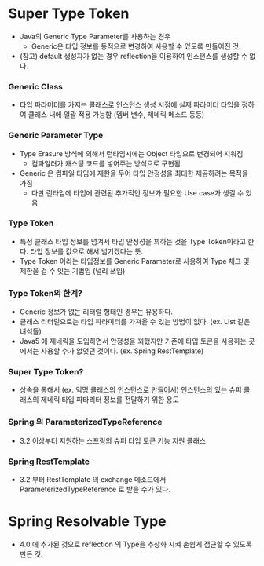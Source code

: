 # Super Type Token
- Java의 Generic Type Parameter를 사용하는 경우
  - Generic은 타입 정보를 동적으로 변경하여 사용할 수 있도록 만들어진 것.
- (참고) default 생성자가 없는 경우 reflection을 이용하여 인스턴스를 생성할 수 없다.

### Generic Class
- 타입 파라미터를 가지는 클래스로 인스턴스 생성 시점에 실제 파라미터 타입을 정하여 클래스 내에 일괄 적용 가능함 (멤버 변수, 제네릭 메소드 등등)

### Generic Parameter Type
- Type Erasure 방식에 의해서 런타임시에는 Object 타입으로 변경되어 지워짐 
  - 컴파일러가 캐스팅 코드를 넣어주는 방식으로 구현됨
- Generic 은 컴파일 타임에 제한을 두어 타입 안정성을 최대한 제공하려는 목적을 가짐
  - 다만 런타임에 타입에 관련된 추가적인 정보가 필요한 Use case가 생길 수 있음

### Type Token
- 특정 클래스 타입 정보를 넘겨서 타입 안정성을 꾀하는 것을 Type Token이라고 한다. 타입 정보를 값으로 해서 넘기겠다는 뜻.
- Type Token 이라는 타입정보를 Generic Parameter로 사용하여 Type 체크 및 제한을 걸 수 잇는 기법임 (널리 쓰임)

### Type Token의 한계?
- Generic 정보가 없는 리터럴 형태인 경우는 유용하다.
- 클래스 리터럴으로는 타입 파라미터를 가져올 수 있는 방법이 없다. (ex. List 같은 녀석들)
- Java5 에 제네릭을 도입하면서 안정성을 꾀했지만 기존에 타입 토큰을 사용하는 곳에서는 사용할 수가 없엇던 것이다. (ex. Spring RestTemplate)

### Super Type Token?
- 상속을 통해서 (ex. 익명 클래스의 인스턴스로 만들어서) 인스턴스의 있는 슈퍼 클래스의 제네릭 타입 파타리터 정보를 전달하기 위한 용도

### Spring 의 ParameterizedTypeReference
- 3.2 이상부터 지원하는 스프링의 슈퍼 타입 토큰 기능 지원 클래스

### Spring RestTemplate
- 3.2 부터 RestTemplate 의 exchange 메소드에서 ParameterizedTypeReference 로 받을 수가 있다. 

# Spring Resolvable Type
- 4.0 에 추가된 것으로 reflection 의 Type을 추상화 시켜 손쉽게 접근할 수 있도록 만든 것. 
